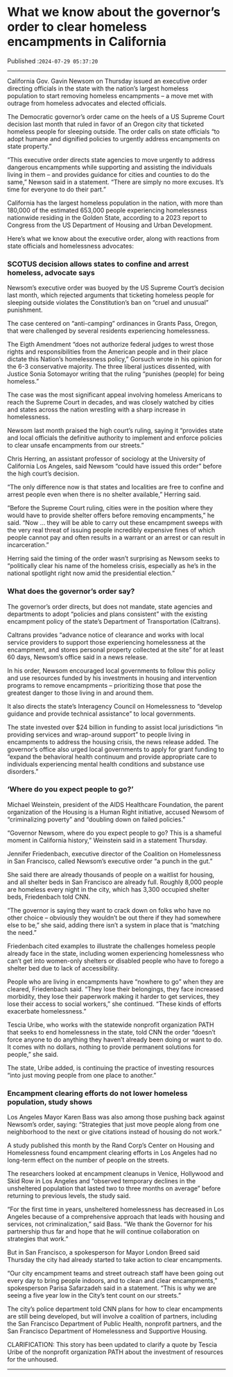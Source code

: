 # What we know about the governor’s order to clear homeless encampments in California

Published :`2024-07-29 05:37:20`

---

California Gov. Gavin Newsom on Thursday issued an executive order directing officials in the state with the nation’s largest homeless population to start removing homeless encampments – a move met with outrage from homeless advocates and elected officials.

The Democratic governor’s order came on the heels of a US Supreme Court decision last month that ruled in favor of an Oregon city that ticketed homeless people for sleeping outside. The order calls on state officials “to adopt humane and dignified policies to urgently address encampments on state property.”

“This executive order directs state agencies to move urgently to address dangerous encampments while supporting and assisting the individuals living in them – and provides guidance for cities and counties to do the same,” Newson said in a statement. “There are simply no more excuses. It’s time for everyone to do their part.”

California has the largest homeless population in the nation, with more than 180,000 of the estimated 653,000 people experiencing homelessness nationwide residing in the Golden State, according to a 2023 report to Congress from the US Department of Housing and Urban Development.

Here’s what we know about the executive order, along with reactions from state officials and homelessness advocates:

### SCOTUS decision allows states to confine and arrest homeless, advocate says

Newsom’s executive order was buoyed by the US Supreme Court’s decision last month, which rejected arguments that ticketing homeless people for sleeping outside violates the Constitution’s ban on “cruel and unusual” punishment.

The case centered on “anti-camping” ordinances in Grants Pass, Oregon, that were challenged by several residents experiencing homelessness.

The Eigth Amendment “does not authorize federal judges to wrest those rights and responsibilities from the American people and in their place dictate this Nation’s homelessness policy,” Gorsuch wrote in his opinion for the 6-3 conservative majority. The three liberal justices dissented, with Justice Sonia Sotomayor writing that the ruling “punishes (people) for being homeless.”

The case was the most significant appeal involving homeless Americans to reach the Supreme Court in decades, and was closely watched by cities and states across the nation wrestling with a sharp increase in homelessness.

Newsom last month praised the high court’s ruling, saying it “provides state and local officials the definitive authority to implement and enforce policies to clear unsafe encampments from our streets.”

Chris Herring, an assistant professor of sociology at the University of California Los Angeles, said Newsom “could have issued this order” before the high court’s decision.

“The only difference now is that states and localities are free to confine and arrest people even when there is no shelter available,” Herring said.

“Before the Supreme Court ruling, cities were in the position where they would have to provide shelter offers before removing encampments,” he said. “Now … they will be able to carry out these encampment sweeps with the very real threat of issuing people incredibly expensive fines of which people cannot pay and often results in a warrant or an arrest or can result in incarceration.”

Herring said the timing of the order wasn’t surprising as Newsom seeks to “politically clear his name of the homeless crisis, especially as he’s in the national spotlight right now amid the presidential election.”

### What does the governor’s order say?

The governor’s order directs, but does not mandate, state agencies and departments to adopt “policies and plans consistent” with the existing encampment policy of the state’s Department of Transportation (Caltrans).

Caltrans provides “advance notice of clearance and works with local service providers to support those experiencing homelessness at the encampment, and stores personal property collected at the site” for at least 60 days, Newsom’s office said in a news release.

In his order, Newsom encouraged local governments to follow this policy and use resources funded by his investments in housing and intervention programs to remove encampments – prioritizing those that pose the greatest danger to those living in and around them.

It also directs the state’s Interagency Council on Homelessness to “develop guidance and provide technical assistance” to local governments.

The state invested over $24 billion in funding to assist local jurisdictions “in providing services and wrap-around support” to people living in encampments to address the housing crisis, the news release added. The governor’s office also urged local governments to apply for grant funding to “expand the behavioral health continuum and provide appropriate care to individuals experiencing mental health conditions and substance use disorders.”

### ‘Where do you expect people to go?’

Michael Weinstein, president of the AIDS Healthcare Foundation, the parent organization of the Housing is a Human Right initiative, accused Newsom of “criminalizing poverty” and “doubling down on failed policies.”

“Governor Newsom, where do you expect people to go? This is a shameful moment in California history,” Weinstein said in a statement Thursday.

Jennifer Friedenbach, executive director of the Coalition on Homelessness in San Francisco, called Newsom’s executive order “a punch in the gut.”

She said there are already thousands of people on a waitlist for housing, and all shelter beds in San Francisco are already full. Roughly 8,000 people are homeless every night in the city, which has 3,300 occupied shelter beds, Friedenbach told CNN.

“The governor is saying they want to crack down on folks who have no other choice – obviously they wouldn’t be out there if they had somewhere else to be,” she said, adding there isn’t a system in place that is “matching the need.”

Friedenbach cited examples to illustrate the challenges homeless people already face in the state, including women experiencing homelessness who can’t get into women-only shelters or disabled people who have to forego a shelter bed due to lack of accessibility.

People who are living in encampments have “nowhere to go” when they are cleared, Friedenbach said. “They lose their belongings, they face increased morbidity, they lose their paperwork making it harder to get services, they lose their access to social workers,” she continued. “These kinds of efforts exacerbate homelessness.”

Tescia Uribe, who works with the statewide nonprofit organization PATH that seeks to end homelessness in the state, told CNN the order “doesn’t force anyone to do anything they haven’t already been doing or want to do. It comes with no dollars, nothing to provide permanent solutions for people,” she said.

The state, Uribe added, is continuing the practice of investing resources “into just moving people from one place to another.”

### Encampment clearing efforts do not lower homeless population, study shows

Los Angeles Mayor Karen Bass was also among those pushing back against Newsom’s order, saying: “Strategies that just move people along from one neighborhood to the next or give citations instead of housing do not work.”

A study published this month by the Rand Corp’s Center on Housing and Homelessness found encampment clearing efforts in Los Angeles had no long-term effect on the number of people on the streets.

The researchers looked at encampment cleanups in Venice, Hollywood and Skid Row in Los Angeles and “observed temporary declines in the unsheltered population that lasted two to three months on average” before returning to previous levels, the study said.

“For the first time in years, unsheltered homelessness has decreased in Los Angeles because of a comprehensive approach that leads with housing and services, not criminalization,” said Bass. “We thank the Governor for his partnership thus far and hope that he will continue collaboration on strategies that work.”

But in San Francisco, a spokesperson for Mayor London Breed said Thursday the city had already started to take action to clear encampments.

“Our city encampment teams and street outreach staff have been going out every day to bring people indoors, and to clean and clear encampments,” spokesperson Parisa Safarzadeh said in a statement. “This is why we are seeing a five year low in the City’s tent count on our streets.”

The city’s police department told CNN plans for how to clear encampments are still being developed, but will involve a coalition of partners, including the San Francisco Department of Public Health, nonprofit partners, and the San Francisco Department of Homelessness and Supportive Housing.

CLARIFICATION: This story has been updated to clarify a quote by Tescia Uribe of the nonprofit organization PATH about the investment of resources for the unhoused.

---

